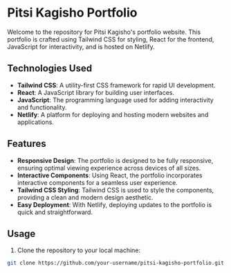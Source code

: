 # Pitsi Kagisho Portfolio

Welcome to the repository for Pitsi Kagisho's portfolio website. This portfolio is crafted using Tailwind CSS for styling, React for the frontend, JavaScript for interactivity, and is hosted on Netlify.

## Technologies Used

- **Tailwind CSS**: A utility-first CSS framework for rapid UI development.
- **React**: A JavaScript library for building user interfaces.
- **JavaScript**: The programming language used for adding interactivity and functionality.
- **Netlify**: A platform for deploying and hosting modern websites and applications.

## Features

- **Responsive Design**: The portfolio is designed to be fully responsive, ensuring optimal viewing experience across devices of all sizes.
- **Interactive Components**: Using React, the portfolio incorporates interactive components for a seamless user experience.
- **Tailwind CSS Styling**: Tailwind CSS is used to style the components, providing a clean and modern design aesthetic.
- **Easy Deployment**: With Netlify, deploying updates to the portfolio is quick and straightforward.

## Usage

1. Clone the repository to your local machine:

```bash
git clone https://github.com/your-username/pitsi-kagisho-portfolio.git
